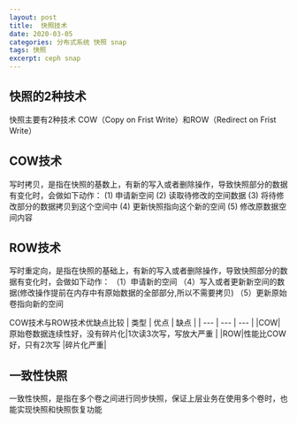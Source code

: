 ```yaml
---
layout: post
title:  快照技术
date: 2020-03-05
categories: 分布式系统 快照 snap
tags: 快照
excerpt: ceph snap
---
```


快照的2种技术
---

快照主要有2种技术
COW（Copy on Frist Write）和ROW（Redirect on Frist Write）


COW技术
---
写时拷贝，是指在快照的基数上，有新的写入或者删除操作，导致快照部分的数据有变化时，会做如下动作：
(1) 申请新空间
(2) 读取待修改的空间数据
(3) 将待修改部分的数据拷贝到这个空间中
(4) 更新快照指向这个新的空间
(5) 修改原数据空间内容

ROW技术
---
写时重定向，是指在快照的基础上，有新的写入或者删除操作，导致快照部分的数据有变化时，会做如下动作：
（1）申请新的空间
（4）写入或者更新新空间的数据(修改操作提前在内存中有原始数据的全部部分,所以不需要拷贝)
（5）更新原始卷指向新的空间


COW技术与ROW技术优缺点比较
| 类型 | 优点 | 缺点 |
| --- | --- | --- |
|COW|原始卷数据连续性好，没有碎片化|1次读3次写，写放大严重 |
|ROW|性能比COW好，只有2次写       |碎片化严重|


一致性快照
---
一致性快照，是指在多个卷之间进行同步快照，保证上层业务在使用多个卷时，也能实现快照和快照恢复功能
